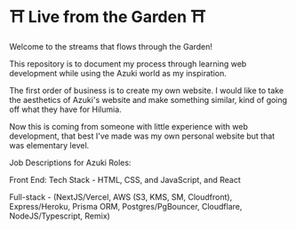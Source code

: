 # ⛩️ Live from the Garden ⛩️
Welcome to the streams that flows through the Garden!

This repository is to document my process through learning web development while using the Azuki world as my inspiration.

The first order of business is to create my own website. I would like to take the aesthetics of Azuki's website and make something similar, kind of going off what they have for Hilumia. 

Now this is coming from someone with little experience with web development, that best I've made was my own personal website but that was elementary level.

Job Descriptions for Azuki Roles:

Front End:
Tech Stack -  HTML, CSS, and JavaScript, and React

Full-stack - (NextJS/Vercel, AWS (S3, KMS, SM, Cloudfront), Express/Heroku, Prisma ORM, Postgres/PgBouncer, Cloudflare, NodeJS/Typescript, Remix)

